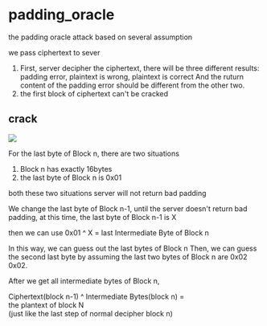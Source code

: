 # padding\_oracle

the padding oracle attack based on several assumption

we pass ciphertext to sever

1. First, server decipher the ciphertext, there will be three different results: padding error, plaintext is wrong, plaintext is correct And the ruturn content of the padding error should be different from the other two.
2. the first block of ciphertext can't be cracked

## crack

![](https://github.com/0is4car/note/tree/0d8015127b5cc0565f193246cf545fe51a311e79/web/_v_images/20190111180822167_384099137.png%20=430x)

For the last byte of Block n, there are two situations

1. Block n has exactly 16bytes
2. the last byte of Block n is 0x01

both these two situations server will not return bad padding

We change the last byte of Block n-1, until the server doesn't return bad padding, at this time, the last byte of Block n-1 is X

then we can use 0x01 ^ X = last Intermediate Byte of Block n

In this way, we can guess out the last bytes of Block n Then, we can guess the second last byte by assuming the last two bytes of Block n are 0x02 0x02.

After we get all intermediate bytes of Block n,

Ciphertext\(block n-1\) ^ Intermediate Bytes\(block n\) =  
the plantext of block N  
\(just like the last step of normal decipher block n\)

